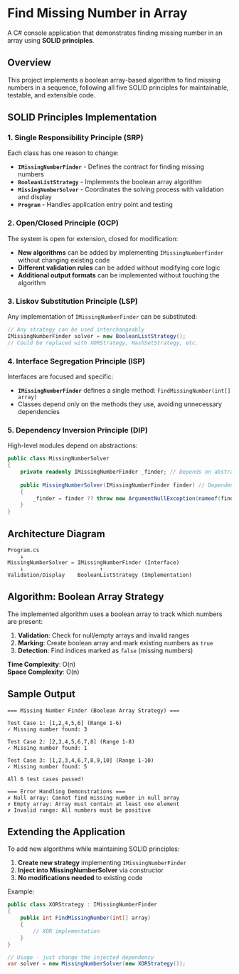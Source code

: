 # Find Missing Number in Array

A C# console application that demonstrates finding missing number in an array using **SOLID principles**.

## Overview

This project implements a boolean array-based algorithm to find missing numbers in a sequence, following all five SOLID principles for maintainable, testable, and extensible code.

## SOLID Principles Implementation

### 1. **Single Responsibility Principle (SRP)**
Each class has one reason to change:

- **`IMissingNumberFinder`** - Defines the contract for finding missing numbers
- **`BooleanListStrategy`** - Implements the boolean array algorithm
- **`MissingNumberSolver`** - Coordinates the solving process with validation and display
- **`Program`** - Handles application entry point and testing

### 2. **Open/Closed Principle (OCP)**
The system is open for extension, closed for modification:

- **New algorithms** can be added by implementing `IMissingNumberFinder` without changing existing code
- **Different validation rules** can be added without modifying core logic
- **Additional output formats** can be implemented without touching the algorithm

### 3. **Liskov Substitution Principle (LSP)**
Any implementation of `IMissingNumberFinder` can be substituted:

```csharp
// Any strategy can be used interchangeably
IMissingNumberFinder solver = new BooleanListStrategy();
// Could be replaced with XORStrategy, HashSetStrategy, etc.
```

### 4. **Interface Segregation Principle (ISP)**
Interfaces are focused and specific:

- **`IMissingNumberFinder`** defines a single method: `FindMissingNumber(int[] array)`
- Classes depend only on the methods they use, avoiding unnecessary dependencies

### 5. **Dependency Inversion Principle (DIP)**
High-level modules depend on abstractions:

```csharp
public class MissingNumberSolver
{
    private readonly IMissingNumberFinder _finder; // Depends on abstraction
    
    public MissingNumberSolver(IMissingNumberFinder finder) // Dependency injection
    {
        _finder = finder ?? throw new ArgumentNullException(nameof(finder));
    }
}
```

## Architecture Diagram

```
Program.cs
    ↓
MissingNumberSolver ← IMissingNumberFinder (Interface)
    ↓                        ↑
Validation/Display    BooleanListStrategy (Implementation)
```

## Algorithm: Boolean Array Strategy

The implemented algorithm uses a boolean array to track which numbers are present:

1. **Validation**: Check for null/empty arrays and invalid ranges
2. **Marking**: Create boolean array and mark existing numbers as `true`
3. **Detection**: Find indices marked as `false` (missing numbers)

**Time Complexity**: O(n)  
**Space Complexity**: O(n)


## Sample Output

```
=== Missing Number Finder (Boolean Array Strategy) ===

Test Case 1: [1,2,4,5,6] (Range 1-6)
✓ Missing number found: 3

Test Case 2: [2,3,4,5,6,7,8] (Range 1-8)  
✓ Missing number found: 1

Test Case 3: [1,2,3,4,6,7,8,9,10] (Range 1-10)
✓ Missing number found: 5

All 6 test cases passed!

=== Error Handling Demonstrations ===
✗ Null array: Cannot find missing number in null array
✗ Empty array: Array must contain at least one element
✗ Invalid range: All numbers must be positive
```

## Extending the Application

To add new algorithms while maintaining SOLID principles:

1. **Create new strategy** implementing `IMissingNumberFinder`
2. **Inject into MissingNumberSolver** via constructor
3. **No modifications needed** to existing code

Example:
```csharp
public class XORStrategy : IMissingNumberFinder
{
    public int FindMissingNumber(int[] array) 
    {
        // XOR implementation
    }
}

// Usage - just change the injected dependency
var solver = new MissingNumberSolver(new XORStrategy());
```